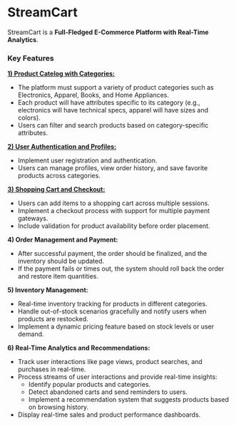 # StreamCart

StreamCart is a **Full-Fledged E-Commerce Platform with Real-Time Analytics**.

### Key Features
[**1) Product Catelog with Categories:**](./product-service/README.md)
- The platform must support a variety of product categories such as Electronics, Apparel, Books, and Home Appliances.
- Each product will have attributes specific to its category (e.g., electronics will have technical specs, apparel will have sizes and colors).
- Users can filter and search products based on category-specific attributes.

[**2) User Authentication and Profiles:**](./user-service/README.md)
- Implement user registration and authentication.
- Users can manage profiles, view order history, and save favorite products across categories.

[**3) Shopping Cart and Checkout:**](./cart-service/README.md)
- Users can add items to a shopping cart across multiple sessions.
- Implement a checkout process with support for multiple payment gateways.
- Include validation for product availability before order placement.

**4) Order Management and Payment:**
- After successful payment, the order should be finalized, and the inventory should be updated. 
- If the payment fails or times out, the system should roll back the order and restore item quantities.

**5) Inventory Management:**
- Real-time inventory tracking for products in different categories.
- Handle out-of-stock scenarios gracefully and notify users when products are restocked.
- Implement a dynamic pricing feature based on stock levels or user demand.

**6) Real-Time Analytics and Recommendations:**
- Track user interactions like page views, product searches, and purchases in real-time.
- Process streams of user interactions and provide real-time insights:
    - Identify popular products and categories.
    - Detect abandoned carts and send reminders to users.
    - Implement a recommendation system that suggests products based on browsing history.
- Display real-time sales and product performance dashboards.

